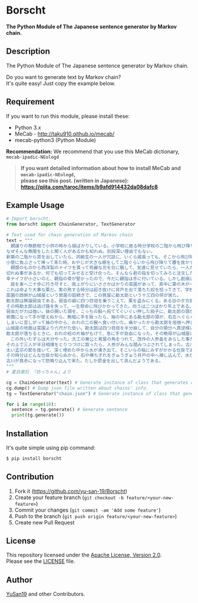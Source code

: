 Borscht
====
**The Python Module of The Japanese sentence generator by Markov chain.**


## Description
The Python Module of The Japanese sentence generator by Markov chain.

Do you want to generate text by Markov chain?  
It's quite easy! Just copy the example below.

## Requirement
If you want to run this module, please install these:

- Python 3.x
- MeCab - <http://taku910.github.io/mecab/>
- mecab-python3 (Python Module)

**Recommendation:**
We recommend that you use this MeCab dictionary, `mecab-ipadic-NEologd`

> **If you want detailed information about how to install MeCab and `mecab-ipadic-NEologd`,   
please see this post. (written in Japanese):  
<https://qiita.com/taroc/items/b9afd914432da08dafc8>**


## Example Usage

```python
# Import borscht.
from borscht import ChainGenerator, TextGenerator

# Text used for chain generation of Markov chain
text = """
　親譲りの無鉄砲で小供の時から損ばかりしている。小学校に居る時分学校の二階から飛び降りて一週間ほど腰を抜かした事がある。
なぜそんな無闇をしたと聞く人があるかも知れぬ。別段深い理由でもない。
新築の二階から首を出していたら、同級生の一人が冗談に、いくら威張っても、そこから飛び降りる事は出来まい。弱虫やーい。と囃したからである。
小使に負ぶさって帰って来た時、おやじが大きな眼をして二階ぐらいから飛び降りて腰を抜かす奴があるかと云ったから、この次は抜かさずに飛んで見せますと答えた。
　親類のものから西洋製のナイフを貰って奇麗な刃を日に翳して、友達に見せていたら、一人が光る事は光るが切れそうもないと云った。
切れぬ事があるか、何でも切ってみせると受け合った。そんなら君の指を切ってみろと注文したから、何だ指ぐらいこの通りだと右の手の親指の甲をはすに切り込んだ。
幸ナイフが小さいのと、親指の骨が堅かったので、今だに親指は手に付いている。しかし創痕は死ぬまで消えぬ。
　庭を東へ二十歩に行き尽すと、南上がりにいささかばかりの菜園があって、真中に栗の木が一本立っている。
これは命より大事な栗だ。実の熟する時分は起き抜けに背戸を出て落ちた奴を拾ってきて、学校で食う。
菜園の西側が山城屋という質屋の庭続きで、この質屋に勘太郎という十三四の倅が居た。
勘太郎は無論弱虫である。弱虫の癖に四つ目垣を乗りこえて、栗を盗みにくる。ある日の夕方折戸の蔭に隠れて、とうとう勘太郎を捕まえてやった。
その時勘太郎は逃げ路を失って、一生懸命に飛びかかってきた。向うは二つばかり年上である。
弱虫だが力は強い。鉢の開いた頭を、こっちの胸へ宛ててぐいぐい押した拍子に、勘太郎の頭がすべって、おれの袷の袖の中にはいった。
邪魔になって手が使えぬから、無暗に手を振ったら、袖の中にある勘太郎の頭が、右左へぐらぐら靡いた。
しまいに苦しがって袖の中から、おれの二の腕へ食い付いた。痛かったから勘太郎を垣根へ押しつけておいて、足搦をかけて向うへ倒してやった。
山城屋の地面は菜園より六尺がた低い。勘太郎は四つ目垣を半分崩して、自分の領分へ真逆様に落ちて、ぐうと云った。
勘太郎が落ちるときに、おれの袷の片袖がもげて、急に手が自由になった。その晩母が山城屋に詫びに行ったついでに袷の片袖も取り返して来た。
　この外いたずらは大分やった。大工の兼公と肴屋の角をつれて、茂作の人参畠をあらした事がある。人参の芽が出揃わぬ処へ藁が一面に敷いてあったから、
その上で三人が半日相撲をとりつづけに取ったら、人参がみんな踏みつぶされてしまった。古川の持っている田圃の井戸を埋めて尻を持ち込まれた事もある。
太い孟宗の節を抜いて、深く埋めた中から水が湧き出て、そこいらの稲にみずがかかる仕掛であった。
その時分はどんな仕掛か知らぬから、石や棒ちぎれをぎゅうぎゅう井戸の中へ挿し込んで、水が出なくなったのを見届けて、うちへ帰って飯を食っていたら、
古川が真赤になって怒鳴り込んで来た。たしか罰金を出して済んだようである。
"""
# 夏目漱石 「坊っちゃん」より

cg = ChainGenerator(text) # Generate instance of class that generates chains
cg.dump() # Dump json file written about chains' info.
tg = TextGenerator("chain.json") # Generate instance of class that generates sentence

for i in range(10):
  sentence = tg.generate() # Generate sentence
  print(tg.generate())
```

## Installation
It's quite simple using pip command:

```bash
$ pip install borscht
```

## Contribution

1. Fork it (<https://github.com/yu-san-19/Borscht>)
2. Create your feature branch (`git checkout -b feature/<your-new-feature>`)
3. Commit your changes (`git commit -am 'Add some feature'`)
4. Push to the branch (`git push origin feature/<your-new-feature>`)
5. Create new Pull Request

## License

This repository licensed under the [Apache License, Version 2.0](https://github.com/yu-san-19/Borscht/blob/master/LICENSE).  
Please see the [LICENSE](https://github.com/yu-san-19/Borscht/blob/master/LICENSE) file.

## Author

[YuSan19](https://github.com/yu-san-19) and other Contributors.
